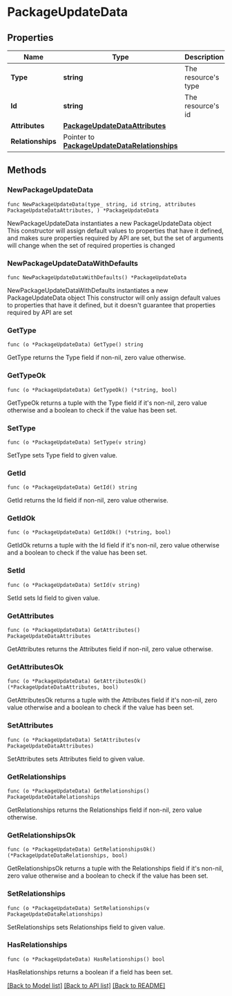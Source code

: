 # PackageUpdateData

## Properties

Name | Type | Description | Notes
------------ | ------------- | ------------- | -------------
**Type** | **string** | The resource&#39;s type | 
**Id** | **string** | The resource&#39;s id | 
**Attributes** | [**PackageUpdateDataAttributes**](PackageUpdateDataAttributes.md) |  | 
**Relationships** | Pointer to [**PackageUpdateDataRelationships**](PackageUpdateDataRelationships.md) |  | [optional] 

## Methods

### NewPackageUpdateData

`func NewPackageUpdateData(type_ string, id string, attributes PackageUpdateDataAttributes, ) *PackageUpdateData`

NewPackageUpdateData instantiates a new PackageUpdateData object
This constructor will assign default values to properties that have it defined,
and makes sure properties required by API are set, but the set of arguments
will change when the set of required properties is changed

### NewPackageUpdateDataWithDefaults

`func NewPackageUpdateDataWithDefaults() *PackageUpdateData`

NewPackageUpdateDataWithDefaults instantiates a new PackageUpdateData object
This constructor will only assign default values to properties that have it defined,
but it doesn't guarantee that properties required by API are set

### GetType

`func (o *PackageUpdateData) GetType() string`

GetType returns the Type field if non-nil, zero value otherwise.

### GetTypeOk

`func (o *PackageUpdateData) GetTypeOk() (*string, bool)`

GetTypeOk returns a tuple with the Type field if it's non-nil, zero value otherwise
and a boolean to check if the value has been set.

### SetType

`func (o *PackageUpdateData) SetType(v string)`

SetType sets Type field to given value.


### GetId

`func (o *PackageUpdateData) GetId() string`

GetId returns the Id field if non-nil, zero value otherwise.

### GetIdOk

`func (o *PackageUpdateData) GetIdOk() (*string, bool)`

GetIdOk returns a tuple with the Id field if it's non-nil, zero value otherwise
and a boolean to check if the value has been set.

### SetId

`func (o *PackageUpdateData) SetId(v string)`

SetId sets Id field to given value.


### GetAttributes

`func (o *PackageUpdateData) GetAttributes() PackageUpdateDataAttributes`

GetAttributes returns the Attributes field if non-nil, zero value otherwise.

### GetAttributesOk

`func (o *PackageUpdateData) GetAttributesOk() (*PackageUpdateDataAttributes, bool)`

GetAttributesOk returns a tuple with the Attributes field if it's non-nil, zero value otherwise
and a boolean to check if the value has been set.

### SetAttributes

`func (o *PackageUpdateData) SetAttributes(v PackageUpdateDataAttributes)`

SetAttributes sets Attributes field to given value.


### GetRelationships

`func (o *PackageUpdateData) GetRelationships() PackageUpdateDataRelationships`

GetRelationships returns the Relationships field if non-nil, zero value otherwise.

### GetRelationshipsOk

`func (o *PackageUpdateData) GetRelationshipsOk() (*PackageUpdateDataRelationships, bool)`

GetRelationshipsOk returns a tuple with the Relationships field if it's non-nil, zero value otherwise
and a boolean to check if the value has been set.

### SetRelationships

`func (o *PackageUpdateData) SetRelationships(v PackageUpdateDataRelationships)`

SetRelationships sets Relationships field to given value.

### HasRelationships

`func (o *PackageUpdateData) HasRelationships() bool`

HasRelationships returns a boolean if a field has been set.


[[Back to Model list]](../README.md#documentation-for-models) [[Back to API list]](../README.md#documentation-for-api-endpoints) [[Back to README]](../README.md)


